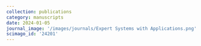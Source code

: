 ```yaml
---
collection: publications
category: manuscripts
date: 2024-01-05
journal_image: '/images/journals/Expert Systems with Applications.png'
scimago_id: '24201'
---
```

